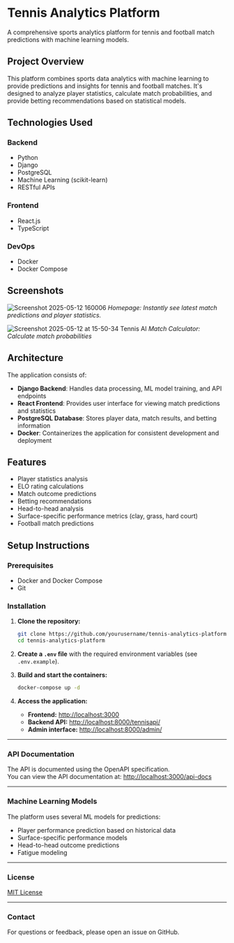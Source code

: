 # Tennis Analytics Platform

A comprehensive sports analytics platform for tennis and football match predictions with machine learning models.

## Project Overview

This platform combines sports data analytics with machine learning to provide predictions and insights for tennis and football
matches. It's designed to analyze player statistics, calculate match probabilities, and provide betting recommendations based on
statistical models.

## Technologies Used

### Backend
- Python
- Django
- PostgreSQL
- Machine Learning (scikit-learn)
- RESTful APIs

### Frontend
- React.js
- TypeScript

### DevOps
- Docker
- Docker Compose

## Screenshots
![Screenshot 2025-05-12 160006](https://github.com/user-attachments/assets/282a1e7d-85d1-4de5-aa6a-1ade6815d7bd)
*Homepage: Instantly see latest match predictions and player statistics.*

![Screenshot 2025-05-12 at 15-50-34 Tennis AI](https://github.com/user-attachments/assets/1d839282-5ec6-4bda-8868-9fcc038ca58a)
*Match Calculator: Calculate match probabilities*

## Architecture

The application consists of:
- **Django Backend**: Handles data processing, ML model training, and API endpoints
- **React Frontend**: Provides user interface for viewing match predictions and statistics
- **PostgreSQL Database**: Stores player data, match results, and betting information
- **Docker**: Containerizes the application for consistent development and deployment

## Features

- Player statistics analysis
- ELO rating calculations
- Match outcome predictions
- Betting recommendations
- Head-to-head analysis
- Surface-specific performance metrics (clay, grass, hard court)
- Football match predictions

## Setup Instructions

### Prerequisites
- Docker and Docker Compose
- Git

### Installation

1. **Clone the repository:**
    ```bash
    git clone https://github.com/yourusername/tennis-analytics-platform.git
    cd tennis-analytics-platform
    ```

2. **Create a `.env` file** with the required environment variables (see `.env.example`).

3. **Build and start the containers:**
    ```bash
    docker-compose up -d
    ```

4. **Access the application:**
    - **Frontend:** [http://localhost:3000](http://localhost:3000)
    - **Backend API:** [http://localhost:8000/tennisapi/](http://localhost:8000/tennisapi/)
    - **Admin interface:** [http://localhost:8000/admin/](http://localhost:8000/admin/)

---

### API Documentation

The API is documented using the OpenAPI specification.  
You can view the API documentation at: [http://localhost:3000/api-docs](http://localhost:3000/api-docs)

---

### Machine Learning Models

The platform uses several ML models for predictions:
- Player performance prediction based on historical data
- Surface-specific performance models
- Head-to-head outcome predictions
- Fatigue modeling

---

### License

[MIT License](LICENSE)

---

### Contact

For questions or feedback, please open an issue on GitHub.
